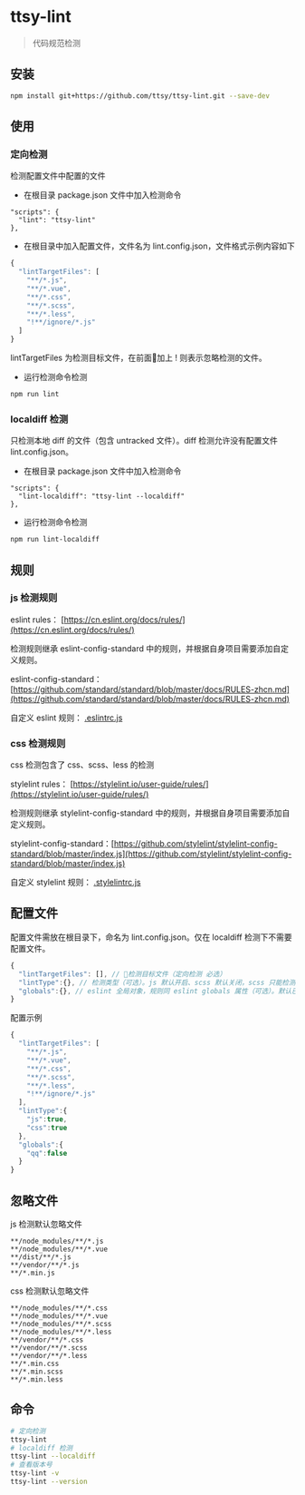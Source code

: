 # ttsy-lint

> 代码规范检测

## 安装

``` bash
npm install git+https://github.com/ttsy/ttsy-lint.git --save-dev
```
## 使用

### 定向检测

检测配置文件中配置的文件

- 在根目录 package.json 文件中加入检测命令 

```
"scripts": {
  "lint": "ttsy-lint"
},
```

- 在根目录中加入配置文件，文件名为 lint.config.json，文件格式示例内容如下

```js
{
  "lintTargetFiles": [
    "**/*.js",
    "**/*.vue",
    "**/*.css",
    "**/*.scss",
    "**/*.less",
    "!**/ignore/*.js"
  ]
}
```

lintTargetFiles 为检测目标文件，在前面加上 ! 则表示忽略检测的文件。

- 运行检测命令检测

``` bash
npm run lint
```

### localdiff 检测

只检测本地 diff 的文件（包含 untracked 文件）。diff 检测允许没有配置文件 lint.config.json。

- 在根目录 package.json 文件中加入检测命令 

```
"scripts": {
  "lint-localdiff": "ttsy-lint --localdiff"
},
```

- 运行检测命令检测

``` bash
npm run lint-localdiff
```

## 规则

### js 检测规则

eslint rules：
[https://cn.eslint.org/docs/rules/](https://cn.eslint.org/docs/rules/)

检测规则继承 eslint-config-standard 中的规则，并根据自身项目需要添加自定义规则。

eslint-config-standard：[https://github.com/standard/standard/blob/master/docs/RULES-zhcn.md](https://github.com/standard/standard/blob/master/docs/RULES-zhcn.md)

自定义 eslint 规则：
[.eslintrc.js](./.eslintrc.js)

### css 检测规则

css 检测包含了 css、scss、less 的检测

stylelint rules：
[https://stylelint.io/user-guide/rules/](https://stylelint.io/user-guide/rules/)

检测规则继承 stylelint-config-standard 中的规则，并根据自身项目需要添加自定义规则。

stylelint-config-standard：[https://github.com/stylelint/stylelint-config-standard/blob/master/index.js](https://github.com/stylelint/stylelint-config-standard/blob/master/index.js)

自定义 stylelint 规则：
[.stylelintrc.js](./.stylelintrc.js)


## 配置文件

配置文件需放在根目录下，命名为 lint.config.json。仅在 localdiff 检测下不需要配置文件。

```js
{
  "lintTargetFiles": [], // 检测目标文件（定向检测 必选）
  "lintType":{}, // 检测类型（可选）。js 默认开启、scss 默认关闭，scss 只能检测 .scss 文件而不能检测 .vue 文件
  "globals":{}, // eslint 全局对象，规则同 eslint globals 属性（可选）。默认已经配置了 $ 和 jQuery 变量。
}
```

配置示例

```js
{
  "lintTargetFiles": [
    "**/*.js",
    "**/*.vue",
    "**/*.css",
    "**/*.scss",
    "**/*.less",
    "!**/ignore/*.js"
  ],
  "lintType":{
    "js":true,
    "css":true
  },
  "globals":{
    "qq":false
  }
}
```

## 忽略文件

js 检测默认忽略文件

```
**/node_modules/**/*.js
**/node_modules/**/*.vue
**/dist/**/*.js
**/vendor/**/*.js
**/*.min.js
```

css 检测默认忽略文件

```
**/node_modules/**/*.css
**/node_modules/**/*.vue
**/node_modules/**/*.scss
**/node_modules/**/*.less
**/vendor/**/*.css
**/vendor/**/*.scss
**/vendor/**/*.less
**/*.min.css
**/*.min.scss
**/*.min.less
```

## 命令

``` bash
# 定向检测
ttsy-lint
# localdiff 检测
ttsy-lint --localdiff
# 查看版本号
ttsy-lint -v
ttsy-lint --version
```
